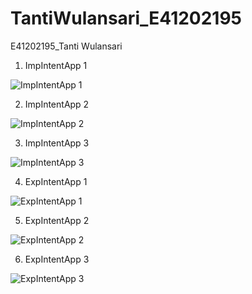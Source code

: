 # TantiWulansari_E41202195

E41202195_Tanti Wulansari

1. ImpIntentApp 1

![ImpIntentApp 1](https://user-images.githubusercontent.com/75100232/137166736-797691ec-6e5f-49ed-8ed0-536d76f8efbc.jpg)

2. ImpIntentApp 2

![ImpIntentApp 2](https://user-images.githubusercontent.com/75100232/137167018-c3ff0c3f-55ca-4653-9a28-a3259bc5326b.jpg)

3. ImpIntentApp 3

![ImpIntentApp 3](https://user-images.githubusercontent.com/75100232/137167094-a53f046f-de52-467e-952f-414db9950689.jpg)

4. ExpIntentApp 1

![ExpIntentApp 1](https://user-images.githubusercontent.com/75100232/137167307-6fd4e769-3251-4703-9b80-d9cd8f3a66df.jpg)

5. ExpIntentApp 2

![ExpIntentApp 2](https://user-images.githubusercontent.com/75100232/137167347-3f78c413-cd59-4b51-852f-122d993e9d5e.jpg)

6. ExpIntentApp 3 

![ExpIntentApp 3](https://user-images.githubusercontent.com/75100232/137167396-3f39252f-ca23-4f9d-9cb1-abaf6271511d.jpg)
